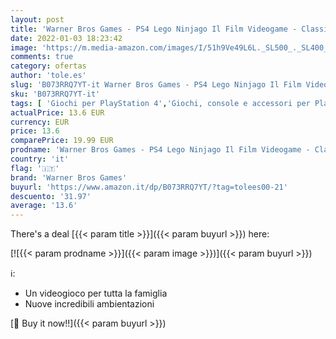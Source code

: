 ```yaml
---
layout: post
title: 'Warner Bros Games - PS4 Lego Ninjago Il Film Videogame - Classics - PlayStation 4'
date: 2022-01-03 18:23:42
image: 'https://m.media-amazon.com/images/I/51h9Ve49L6L._SL500_._SL400_.jpg'
comments: true
category: ofertas
author: 'tole.es'
slug: 'B073RRQ7YT-it Warner Bros Games - PS4 Lego Ninjago Il Film Videogame -...'
sku: 'B073RRQ7YT-it'
tags: [ 'Giochi per PlayStation 4','Giochi, console e accessori per PlayStation 4','Videogiochi','lego','warner bros games', ]
actualPrice: 13.6 EUR
currency: EUR
price: 13.6
comparePrice: 19.99 EUR
prodname: 'Warner Bros Games - PS4 Lego Ninjago Il Film Videogame - Classics - PlayStation 4'
country: 'it'
flag: '🇮🇹'
brand: 'Warner Bros Games'
buyurl: 'https://www.amazon.it/dp/B073RRQ7YT/?tag=tolees00-21'
descuento: '31.97'
average: '13.6'
---
```


There's a deal [{{< param title >}}]({{< param buyurl >}})  here:

[![{{< param prodname >}}]({{< param image >}})]({{< param buyurl >}})

ℹ️:

- Un videogioco per tutta la famiglia
- Nuove incredibili ambientazioni

[🛒 Buy it now!!]({{< param buyurl >}})
